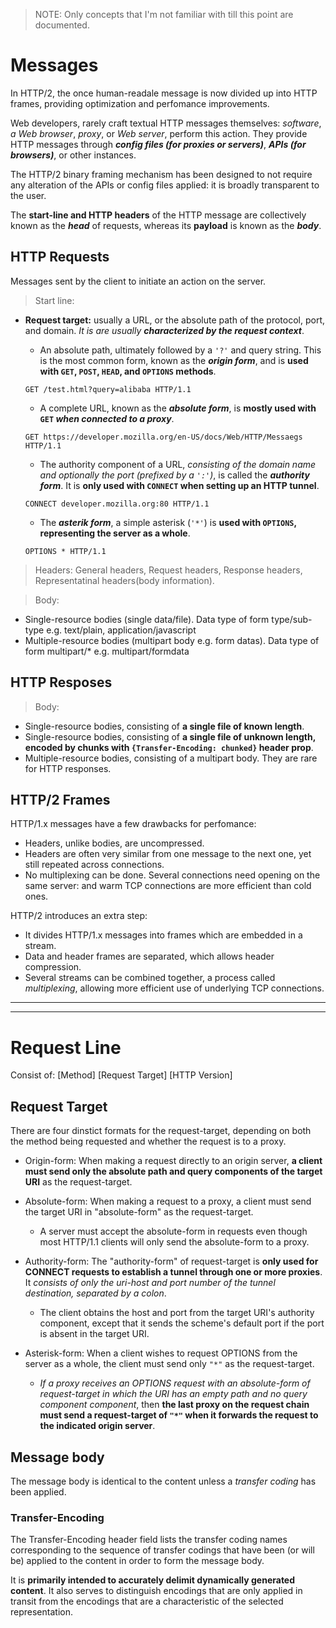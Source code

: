 > NOTE: Only concepts that I'm not familiar with till this point are documented.

# Messages
In HTTP/2, the once human-readale message is now divided up into HTTP frames, providing optimization and perfomance improvements.

Web developers, rarely craft textual HTTP messages themselves: *software*, *a Web browser*, *proxy*, or *Web server*, perform this action. They provide HTTP messages through _**config files (for proxies or servers)**_, _**APIs (for browsers)**_, or other instances.

The HTTP/2 binary framing mechanism has been designed to not require any alteration of the APIs or config files applied: it is broadly transparent to the user.

The **start-line and HTTP headers** of the HTTP message are collectively known as the _**head**_ of requests, whereas its **payload** is known as the _**body**_.

## HTTP Requests
Messages sent by the client to initiate an action on the server.
> Start line:
- **Request target:** usually a URL, or the absolute path of the protocol, port, and domain. *It is are usually **characterized by the request context***.

  - An absolute path, ultimately followed by a `'?'` and query string. This is the most common form, known as the _**origin form**_, and is **used with `GET`, `POST`, `HEAD`, and `OPTIONS` methods**.
  ```
  GET /test.html?query=alibaba HTTP/1.1
  ```

  - A complete URL, known as the _**absolute form**_, is **mostly used with `GET` _when connected to a proxy_**.
  ```
  GET https://developer.mozilla.org/en-US/docs/Web/HTTP/Messaegs HTTP/1.1
  ```

  - The authority component of a URL, *consisting of the domain name and optionally the port (prefixed by a `':'`)*, is called the _**authority form**_. It is **only used with `CONNECT` when setting up an HTTP tunnel**.
  ```
  CONNECT developer.mozilla.org:80 HTTP/1.1
  ```

  - The _**asterik form**_, a simple asterisk (`'*'`) is **used with `OPTIONS`, representing the server as a whole**.
  ```
  OPTIONS * HTTP/1.1
  ```

> Headers:
General headers, Request headers, Response headers, Representatinal headers(body information).

> Body:
- Single-resource bodies (single data/file). Data type of form type/sub-type e.g. text/plain, application/javascript
- Multiple-resource bodies (multipart body e.g. form datas). Data type of form multipart/* e.g. multipart/formdata

## HTTP Resposes
> Body:
- Single-resource bodies, consisting of **a single file of known length**.
- Single-resource bodies, consisting of **a single file of unknown length, encoded by chunks with `{Transfer-Encoding: chunked}` header prop**.
- Multiple-resource bodies, consisting of a multipart body. They are rare for HTTP responses.

## HTTP/2 Frames
HTTP/1.x messages have a few drawbacks for perfomance:
- Headers, unlike bodies, are uncompressed.
- Headers are often very similar from one message to the next one, yet still repeated across connections.
- No multiplexing can be done. Several connections need opening on the same server: and warm TCP connections are more efficient than cold ones.

HTTP/2 introduces an extra step:
  - It divides HTTP/1.x messages into frames which are embedded in a stream.
  - Data and header frames are separated, which allows header compression.
  - Several streams can be combined together, a process called *multiplexing*, allowing more efficient use of underlying TCP connections.

---
---

# Request Line
Consist of: [Method] [Request Target] [HTTP Version]
## Request Target
There are four dinstict formats for the request-target, depending on both the method being requested and whether the request is to a proxy.

* Origin-form: When making a request directly to an origin server, **a client must send only the absolute path and query components of the target URI** as the request-target.

* Absolute-form: When making a request to a proxy, a client must send the target URI in "absolute-form" as the request-target.
  - A server must accept the absolute-form in requests even though most HTTP/1.1 clients will only send the absolute-form to a proxy.

* Authority-form: The "authority-form" of request-target is **only used for CONNECT requests to establish a tunnel through one or more proxies**. It *consists of only the uri-host and port number of the tunnel destination, separated by a colon*.
  - The client obtains the host and port from the target URI's authority component, except that it sends the scheme's default port if the port is absent in the target URI.

* Asterisk-form: When a client wishes to request OPTIONS from the server as a whole, the client must send only `"*"` as the request-target.
  - *If a proxy receives an OPTIONS request with an absolute-form of request-target in which the URI has an empty path and no query component component*, then **the last proxy on the request chain must send a request-target of `"*"` when it forwards the request to the indicated origin server**.

## Message body
The message body is identical to the content unless a *transfer coding* has been applied.

### Transfer-Encoding

The Transfer-Encoding header field lists the transfer coding names corresponding to the sequence of transfer codings that have been (or will be) applied to the content in order to form the message body.

It is **primarily intended to accurately delimit dynamically generated content**. It also serves to distinguish encodings that are only applied in transit from the encodings that are a characteristic of the selected representation.